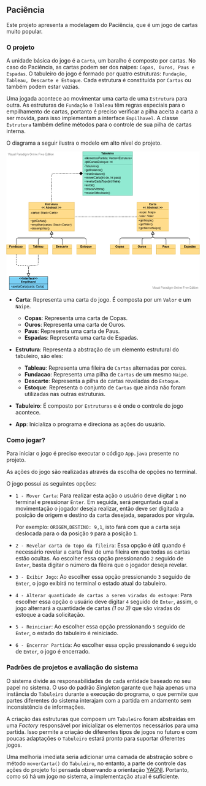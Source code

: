## **Paciência**

Este projeto apresenta a modelagem do Paciência, que é um jogo de cartas muito popular.

### **O projeto**

A unidade básica do jogo é a `Carta`, um baralho é composto por cartas. No caso do Paciência, as cartas podem ser dos naipes: `Copas, Ouros, Paus e Espadas`. O tabuleiro do jogo é formado por quatro estruturas: `Fundação, Tableau, Descarte e Estoque`. Cada estrutura é constituída por `Cartas` ou também podem estar vazias. 

Uma jogada acontece ao movimentar uma carta de uma `Estrutura` para outra. As estruturas de `Fundação` e `Tableau` têm regras especiais para o empilhamento de cartas, portanto é preciso verificar a pilha aceita a carta a ser movida, para isso implementam a interface `Empilhavel`. A classe `Estrutura` também define métodos para o controle de sua pilha de cartas interna.

O diagrama a seguir ilustra o modelo em alto nível do projeto.

![Diagrama de classes do sistema](uml.png)

- **Carta**: Representa uma carta do jogo. É composta   por um `Valor` e um `Naipe`.
  - **Copas**: Representa uma carta de Copas.
  - **Ouros**: Representa uma carta de Ouros.
  - **Paus**: Representa uma carta de Paus.
  - **Espadas**: Representa uma carta de Espadas.

- **Estrutura**: Representa a abstração de um elemento estrutural do tabuleiro, são eles:
  - **Tableau**: Representa uma fileira de `Cartas` alternadas por cores.
  - **Fundacao**: Representa uma pilha de `Cartas` de um mesmo `Naipe`.
  - **Descarte**: Representa a pilha de cartas reveladas do `Estoque`.
  - **Estoque**: Representa o conjunto de `Cartas` que ainda não foram utilizadas nas outras estruturas.

- **Tabuleiro**: É composto por `Estruturas` e é onde o controle do jogo acontece.
- **App**: Inicializa o programa e direciona as ações do usuário.
### **Como jogar?**

Para iniciar o jogo é preciso executar o código `App.java` presente no projeto.

As ações do jogo são realizadas através da escolha de opções no terminal.

O jogo possui as seguintes opções:

- `1 - Mover Carta`: Para realizar esta ação o usuário deve digitar `1` no terminal e pressionar `Enter`. Em seguida, será perguntada qual a movimentação o jogador deseja realizar, então deve ser digitada a posição de origem e destino da carta desejada, separados por vírgula. 

  Por exemplo: `ORIGEM,DESTINO: 9,1`, isto fará com que a carta seja deslocada para o da posição `9` para a posição `1`.

- `2 - Revelar carta do topo da fileira`: Essa opção é útil quando é necessário revelar a carta final de uma fileira em que todas as cartas estão ocultas. Ao escolher essa opção pressionando `2` seguido de `Enter`, basta digitar o número da fileira que o jogador deseja revelar.

- `3 - Exibir Jogo`: Ao escolher essa opção pressionando `3` seguido de `Enter`, o jogo exibirá no terminal o estado atual do tabuleiro.

- `4 - Alterar quantidade de cartas a serem viradas do estoque`: Para escolher essa opção o usuário deve digitar `4` seguido de `Enter`, assim, o jogo alternará a quantidade de cartas *(1 ou 3)* que são viradas do estoque a cada solicitação.

- `5 - Reiniciar`: Ao escolher essa opção pressionando `5` seguido de `Enter`, o estado do tabuleiro é reiniciado.

- `6 - Encerrar Partida`: Ao escolher essa opção pressionando `6` seguido de `Enter`, o jogo é encerrado.

### **Padrões de projetos e avaliação do sistema**
O sistema divide as responsabilidades de cada entidade baseado no seu papel no sistema. O uso do padrão *Singleton* garante que haja apenas uma instância do `Tabuleiro` durante a execução do programa, o que permite que partes diferentes do sistema interajam com a partida em andamento sem inconsistência de informações. 

A criação das estruturas que compoem um `Tabuleiro` foram abstraídas em uma *Factory* responsável por inicializar os elementos necessários para uma partida. Isso permite a criação de diferentes tipos de jogos no futuro e com poucas adaptações o `Tabuleiro` estará pronto para suportar diferentes jogos.

Uma melhoria imediata seria adicionar uma camada de abstração sobre o método `moverCarta()` do `Tabuleiro`, no entanto, a parte de controle das ações do projeto foi pensada observando a orientação [YAGNI](https://pt.wikipedia.org/wiki/YAGNI). Portanto, como só há um jogo no sistema, a implementação atual é suficiente.